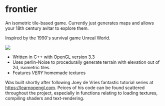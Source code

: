 
# frontier
An isometric tile-based game. Currently just generates maps and allows your 18th century avitar to explore them.

Inspired by the 1990's survival game Unreal World.


![](https://github.com/kaiuska/frontier/blob/master/misc/frontier_demo.gif)
* Written in C++ with OpenGL version 3.3
* Uses perlin-Noise to procedurally generate terrain with elevation out of 2d, isometric tiles.
* Features *VERY* homemade textures

Was built shortly after following  Joey de Vries fantastic tutorial series at https://learnopengl.com. Peices of his 
code can be found scattered throughout the project, especially in functions relating to loading textures, compiling 
shaders and text-rendering.


